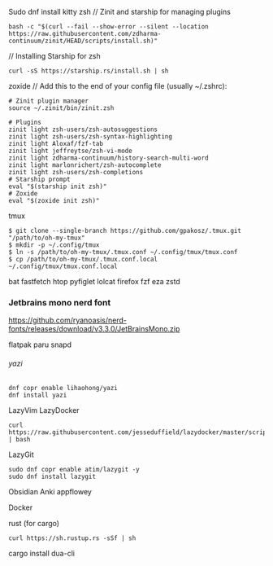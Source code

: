 Sudo dnf install 
kitty
zsh
// Zinit and starship for managing plugins
```
bash -c "$(curl --fail --show-error --silent --location https://raw.githubusercontent.com/zdharma-continuum/zinit/HEAD/scripts/install.sh)"
```
// Installing Starship for zsh
```
curl -sS https://starship.rs/install.sh | sh
```
zoxide
// Add this to the end of your config file (usually ~/.zshrc):
```
# Zinit plugin manager
source ~/.zinit/bin/zinit.zsh

# Plugins
zinit light zsh-users/zsh-autosuggestions
zinit light zsh-users/zsh-syntax-highlighting
zinit light Aloxaf/fzf-tab
zinit light jeffreytse/zsh-vi-mode
zinit light zdharma-continuum/history-search-multi-word
zinit light marlonrichert/zsh-autocomplete
zinit light zsh-users/zsh-completions
# Starship prompt
eval "$(starship init zsh)"
# Zoxide
eval "$(zoxide init zsh)"
```
tmux
```
$ git clone --single-branch https://github.com/gpakosz/.tmux.git "/path/to/oh-my-tmux"
$ mkdir -p ~/.config/tmux
$ ln -s /path/to/oh-my-tmux/.tmux.conf ~/.config/tmux/tmux.conf
$ cp /path/to/oh-my-tmux/.tmux.conf.local ~/.config/tmux/tmux.conf.local
```
bat
fastfetch
htop
pyfiglet
lolcat
firefox
fzf
eza
zstd

### Jetbrains mono nerd font
https://github.com/ryanoasis/nerd-fonts/releases/download/v3.3.0/JetBrainsMono.zip

flatpak
paru
snapd


###### yazi
```
dnf copr enable lihaohong/yazi
dnf install yazi
```
LazyVim
LazyDocker
```
curl https://raw.githubusercontent.com/jesseduffield/lazydocker/master/scripts/install_update_linux.sh | bash
```
LazyGit
```
sudo dnf copr enable atim/lazygit -y
sudo dnf install lazygit
```


Obsidian
Anki
appflowey 

Docker

rust (for cargo)
```
curl https://sh.rustup.rs -sSf | sh
```
cargo install dua-cli


